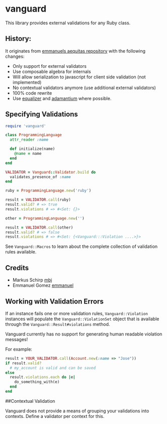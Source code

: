 vanguard
========

This library provides external validations for any Ruby class.

History:
--------

It originates from [emmanuels aequitas repository](https://github.com/emmanuel/vanguard)
with the following changes:

* Only support for external validators
* Use composable algebra for internals
* Will allow serialization to javascript for client side validation (not implemented)
* No contextual validators anymore (use additional external validators)
* 100% code rewrite
* Use [equalizer](https://github.com/dkubb/equalizer) and [adamantium](https://github.com/dkubb/adamantium) where possible.

## Specifying Validations

```ruby
require 'vanguard'

class ProgrammingLanguage
  attr_reader :name

  def initialize(name)
    @name = name
  end
end

VALIDATOR = Vanguard::Validator.build do
  validates_presence_of :name
end

ruby = ProgrammingLanguage.new('ruby')

result = VALIDATOR.call(ruby)
result.valid? # => true
result.violations # => #<Set: {}>

other = ProgrammingLanguage.new('')

result = VALIDATOR.call(other)
result.valid? # => false
result.violations # => #<Set: {<Vanguard:::Violation ....>}>
```

See `Vanguard::Macros` to learn about the complete collection of validation rules available.

## Credits

* Markus Schirp [mbj](https://github.com/mbj)
* Emmanuel Gomez [emmanuel](https://github.com/emmanuel)

## Working with Validation Errors

If an instance fails one or more validation rules, `Vanguard::Violation` instances
will populate the `Vanguard::ViolationSet` object that is available through
the `Vanguard::Result#violations` method.

Vanguard currently has no support for generating human readable violation messages!

For example:

```ruby
result = YOUR_VALIDATOR.call(Account.new(:name => "Jose"))
if result.valid?
  # my_account is valid and can be saved
else
  result.violations.each do |e|
    do_something_with(e)
  end
end
```

##Contextual Validation

Vanguard does not provide a means of grouping your validations into
contexts. Define a validator per context for this.
